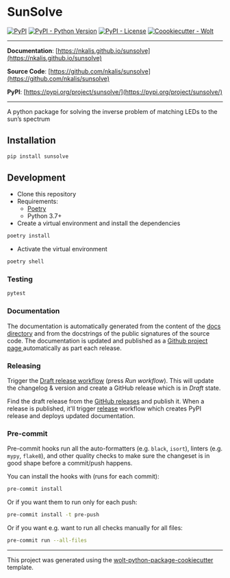# SunSolve

[![PyPI](https://img.shields.io/pypi/v/sunsolve?style=flat-square)](https://pypi.python.org/pypi/sunsolve/)
[![PyPI - Python Version](https://img.shields.io/pypi/pyversions/sunsolve?style=flat-square)](https://pypi.python.org/pypi/sunsolve/)
[![PyPI - License](https://img.shields.io/pypi/l/sunsolve?style=flat-square)](https://pypi.python.org/pypi/sunsolve/)
[![Coookiecutter - Wolt](https://img.shields.io/badge/cookiecutter-Wolt-00c2e8?style=flat-square&logo=cookiecutter&logoColor=D4AA00&link=https://github.com/woltapp/wolt-python-package-cookiecutter)](https://github.com/woltapp/wolt-python-package-cookiecutter)


---

**Documentation**: [https://nkalis.github.io/sunsolve](https://nkalis.github.io/sunsolve)

**Source Code**: [https://github.com/nkalis/sunsolve](https://github.com/nkalis/sunsolve)

**PyPI**: [https://pypi.org/project/sunsolve/](https://pypi.org/project/sunsolve/)

---

A python package for solving the inverse problem of matching LEDs to the sun’s spectrum

## Installation

```sh
pip install sunsolve
```

## Development

* Clone this repository
* Requirements:
  * [Poetry](https://python-poetry.org/)
  * Python 3.7+
* Create a virtual environment and install the dependencies

```sh
poetry install
```

* Activate the virtual environment

```sh
poetry shell
```

### Testing

```sh
pytest
```

### Documentation

The documentation is automatically generated from the content of the [docs directory](./docs) and from the docstrings
 of the public signatures of the source code. The documentation is updated and published as a [Github project page
 ](https://pages.github.com/) automatically as part each release.

### Releasing

Trigger the [Draft release workflow](https://github.com/nkalis/sunsolve/actions/workflows/draft_release.yml)
(press _Run workflow_). This will update the changelog & version and create a GitHub release which is in _Draft_ state.

Find the draft release from the
[GitHub releases](https://github.com/nkalis/sunsolve/releases) and publish it. When
 a release is published, it'll trigger [release](https://github.com/nkalis/sunsolve/blob/master/.github/workflows/release.yml) workflow which creates PyPI
 release and deploys updated documentation.

### Pre-commit

Pre-commit hooks run all the auto-formatters (e.g. `black`, `isort`), linters (e.g. `mypy`, `flake8`), and other quality
 checks to make sure the changeset is in good shape before a commit/push happens.

You can install the hooks with (runs for each commit):

```sh
pre-commit install
```

Or if you want them to run only for each push:

```sh
pre-commit install -t pre-push
```

Or if you want e.g. want to run all checks manually for all files:

```sh
pre-commit run --all-files
```

---

This project was generated using the [wolt-python-package-cookiecutter](https://github.com/woltapp/wolt-python-package-cookiecutter) template.
